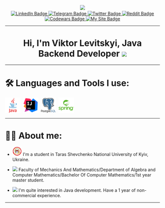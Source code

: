 <div id="header" align="center">
  <img src="https://media.giphy.com/media/v1.Y2lkPTc5MGI3NjExaHltcmk5bTdlc255anFvc2ZvYjJ0ZThwbmR5dm03Z2wzdjg1OXd2byZlcD12MV9pbnRlcm5hbF9naWZfYnlfaWQmY3Q9Zw/3oKIPnAiaMCws8nOsE/giphy.gif" width="250"/>
</div>

<div id="badges" align="center">
 <a href="https://www.linkedin.com/in/viktor-levitskyi-391447266/">
  <img src="https://img.shields.io/badge/LinkedIn-white?style=for-the-badge&logo=linkedin&logoColor=blue" alt="LinkedIn Badge"/>
 </a>
 <a href="https://t.me/Viktor_Levitskyi">
  <img src="https://img.shields.io/badge/Telegram-black?style=for-the-badge&logo=telegram&logoColor=white" alt="Telegram Badge"/>
 </a>
 <a href="https://twitter.com/levitskyi_v">
   <img src="https://img.shields.io/badge/Twitter-blue?style=for-the-badge&logo=twitter&logoColor=white" alt="Twitter Badge"/>
 </a>
 <a href="https://www.reddit.com/user/Diplomat02">
   <img src="https://img.shields.io/badge/Reddit-orange?style=for-the-badge&logo=reddit&logoColor=white" alt="Reddit Badge"/>
 </a>
 <a href="https://www.codewars.com/users/Viktor_Levitskyi">
   <img src="https://img.shields.io/badge/Codewars-red?style=for-the-badge&logo=codewars&logoColor=black" alt="Codewars Badge"/>
 <a href="https://levickij15.wixsite.com/levit-java">
   <img src="https://img.shields.io/badge/My%20Site-yellow" alt="My Site Badge" width="148px"/>
 </a>
</div>

---

<div id="headers" align="center">
<h1>
  Hi, I'm Viktor Levitskyi, Java Backend Developer
  <img src="https://emoji.discadia.com/emojis/19e6e7b6-e2c9-4cfa-8f13-cdd371a91f02.gif" width="50px"/>
</h1>
</div>

---

# 🛠️ Languages and Tools I use:

<div>
  <img src="https://github.com/devicons/devicon/blob/master/icons/java/java-original-wordmark.svg" title="Java" alt="Java" width="50" height="50"/>&nbsp;
  <img src="https://github.com/devicons/devicon/blob/master/icons/intellij/intellij-original.svg" title="IntelliJ IDEA" alt="IntelliJ IDEA" width="50" height="50"/>&nbsp;
  <img src="https://github.com/devicons/devicon/blob/master/icons/postgresql/postgresql-original-wordmark.svg" title="PostgreSQL" alt="PostgreSQL" width="50" height="50"/>&nbsp;
  <img src="https://github.com/devicons/devicon/blob/master/icons/spring/spring-original-wordmark.svg" title="Spring" alt="Spring" width="50" height="50"/>&nbsp;
</div>

---
 
# 👨‍💻 About me:
- <img src="https://github.com/viktor-levic/viktor-levic/blob/main/КНУ_МЕХМАТ.gif" width="30"> I'm a student in Taras Shevchenko National University of Kyiv, Ukraine.

- <img src="https://media.tenor.com/iKq0McbAqCMAAAAC/math-zach-galifianakis.gif" width="30"> Faculty of Mechanics And Mathematics/Department of Algebra and Computer Mathematics/Bachelor Of Computer Mathematics/1st year master student.

- <img src="https://media.giphy.com/media/WUlplcMpOCEmTGBtBW/giphy.gif" width="30"> I'm quite interested in Java development. Have a 1 year of non-commercial experience.

---
